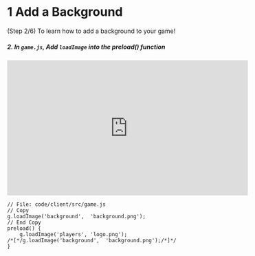 # 1 Add a Background
 (Step 2/6) To learn how to add a background to your game!

##### 2. In `game.js`, Add `loadImage` into the preload() function

<iframe width="560" height="315" src="https://www.youtube.com/embed/Qoq2ZgZPfbw" frameborder="0" allow="accelerometer; autoplay; clipboard-write; encrypted-media; gyroscope; picture-in-picture" allowfullscreen></iframe><br>

```
// File: code/client/src/game.js 
// Copy 
g.loadImage('background',  'background.png');
// End Copy
preload() {
    g.loadImage('players', 'logo.png');
/*[*/g.loadImage('background',  'background.png');/*]*/
}
```
